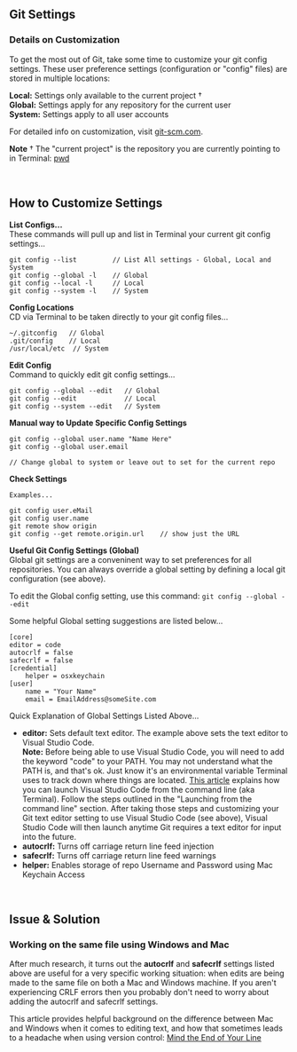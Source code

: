 ## Git Settings  

### Details on Customization  
To get the most out of Git, take some time to customize your git config settings. These user preference settings (configuration or "config" files) are stored in multiple locations: 

**Local:** Settings only available to the current project †  
**Global:** Settings apply for any repository for the current user   
**System:** Settings apply to all user accounts

For detailed info on customization, visit [git-scm.com](https://git-scm.com/book/en/v2/Customizing-Git-Git-Configuration).  

**Note** † The "current project" is the repository you are currently pointing to in Terminal: [pwd](https://www.git-tower.com/learn/git/ebook/en/command-line/appendix/command-line-101)

<br>

## How to Customize Settings

**List Configs...**  
These commands will pull up and list in Terminal your current git config settings... 

```
git config --list         // List All settings - Global, Local and System 
git config --global -l    // Global
git config --local -l     // Local
git config --system -l    // System

```

**Config Locations**  
CD via Terminal to be taken directly to your git config files...

```
~/.gitconfig   // Global
.git/config    // Local
/usr/local/etc  // System

```


**Edit Config**  
Command to quickly edit git config settings...

```
git config --global --edit   // Global
git config --edit            // Local
git config --system --edit   // System

```

**Manual way to Update Specific Config Settings**

```
git config --global user.name "Name Here"
git config --global user.email 

// Change global to system or leave out to set for the current repo
```

**Check Settings**

```
Examples...

git config user.eMail
git config user.name
git remote show origin
git config --get remote.origin.url    // show just the URL
```



**Useful Git Config Settings (Global)**  
Global git settings are a conveninent way to set preferences for all repositories. You can always override a global setting by defining a local git configuration (see above).  

To edit the Global config setting, use this command: `git config --global --edit`

Some helpful Global setting suggestions are listed below... 

```
[core]
editor = code      
autocrlf = false  
safecrlf = false
[credential]
	helper = osxkeychain  
[user]
	name = "Your Name"                 
	email = EmailAddress@someSite.com  

```

Quick Explanation of Global Settings Listed Above...

* **editor:** Sets default text editor. The example above sets the text editor to Visual Studio Code.  
**Note:** Before being able to use Visual Studio Code, you will need to add the keyword "code" to your PATH. You may not understand what the PATH is, and that's ok. Just know it's an environmental variable Terminal uses to track down where things are located. [This article](https://code.visualstudio.com/docs/setup/mac) explains how you can launch Visual Studio Code from the command line (aka Terminal). Follow the steps outlined in the "Launching from the command line" section. After taking those steps and customizing your Git text editor setting to use Visual Studio Code (see above), Visual Studio Code will then launch anytime Git requires a text editor for input into the future. 
* **autocrlf:** Turns off carriage return line feed injection
* **safecrlf:** Turns off carriage return line feed warnings
* **helper:** Enables storage of repo Username and Password using Mac Keychain Access 

<br>

## Issue & Solution

### Working on the same file using Windows and Mac

After much research, it turns out the **autocrlf** and **safecrlf** settings listed above are useful for a very specific working situation: when edits are being made to the same file on both a Mac and Windows machine. If you aren't experiencing CRLF errors then you probably don't need to worry about adding the autocrlf and safecrlf settings.
  
This article provides helpful background on the difference between Mac and Windows when it comes to editing text, and how that sometimes leads to a headache when using version control: [Mind the End of Your Line](https://adaptivepatchwork.com/2012/03/01/mind-the-end-of-your-line/) 


